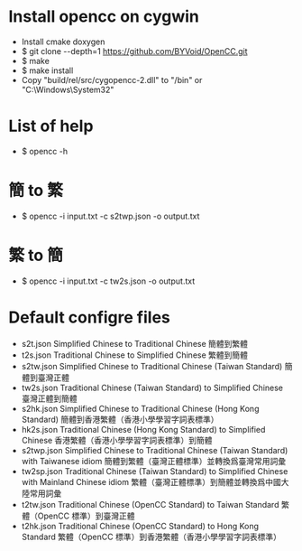 Install opencc on cygwin
=====
* Install cmake doxygen
* $ git clone --depth=1 https://github.com/BYVoid/OpenCC.git
* $ make
* $ make install
* Copy "build/rel/src/cygopencc-2.dll" to "/bin" or "C:\Windows\System32"

List of help
=====
* $ opencc -h

簡 to 繁
=====
* $ opencc -i input.txt -c s2twp.json -o output.txt

繁 to 簡
=====
* $ opencc -i input.txt -c tw2s.json -o output.txt

Default configre files
====
* s2t.json Simplified Chinese to Traditional Chinese 簡體到繁體
* t2s.json Traditional Chinese to Simplified Chinese 繁體到簡體
* s2tw.json Simplified Chinese to Traditional Chinese (Taiwan Standard) 簡體到臺灣正體
* tw2s.json Traditional Chinese (Taiwan Standard) to Simplified Chinese 臺灣正體到簡體
* s2hk.json Simplified Chinese to Traditional Chinese (Hong Kong Standard) 簡體到香港繁體（香港小學學習字詞表標準）
* hk2s.json Traditional Chinese (Hong Kong Standard) to Simplified Chinese 香港繁體（香港小學學習字詞表標準）到簡體
* s2twp.json Simplified Chinese to Traditional Chinese (Taiwan Standard) with Taiwanese idiom 簡體到繁體（臺灣正體標準）並轉換爲臺灣常用詞彙
* tw2sp.json Traditional Chinese (Taiwan Standard) to Simplified Chinese with Mainland Chinese idiom 繁體（臺灣正體標準）到簡體並轉換爲中國大陸常用詞彙
* t2tw.json Traditional Chinese (OpenCC Standard) to Taiwan Standard 繁體（OpenCC 標準）到臺灣正體
* t2hk.json Traditional Chinese (OpenCC Standard) to Hong Kong Standard 繁體（OpenCC 標準）到香港繁體（香港小學學習字詞表標準）
